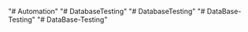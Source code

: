 "# Automation" 
"# DatabaseTesting" 
"# DatabaseTesting" 
"# DataBase-Testing" 
"# DataBase-Testing" 
